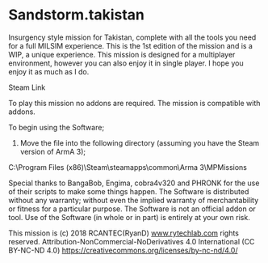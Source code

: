 # Sandstorm.takistan

Insurgency style mission for Takistan, complete with all the tools you need for a full MILSIM experience.
This is the 1st edition of the mission and is a WIP, a unique experience. This mission is designed for a multiplayer environment, however you can also enjoy it in single player. I hope you enjoy it as much as I do. 

Steam Link 

To play this mission no addons are required. The mission is compatible with addons.

To begin using the Software;

1. Move the file into the following directory (assuming you have the Steam version of ArmA 3);

C:\Program Files (x86)\Steam\steamapps\common\Arma 3\MPMissions

Special thanks to BangaBob, Engima, cobra4v320 and PHRONK for the use of their scripts to make some things happen.
The Software is distributed without any warranty; without even the implied warranty of merchantability or fitness for a particular purpose. The Software is not an official addon or tool. Use of the Software (in whole or in part) is entirely at your own risk.

This mission is (c) 2018 RCANTEC(RyanD) www.rytechlab.com rights reserved.
Attribution-NonCommercial-NoDerivatives 4.0 International (CC BY-NC-ND 4.0)
https://creativecommons.org/licenses/by-nc-nd/4.0/

